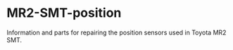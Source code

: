 # MR2-SMT-position
Information and parts for repairing the position sensors used in Toyota MR2 SMT.   
